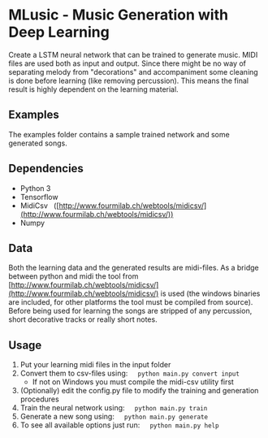 # MLusic - Music Generation with Deep Learning
Create a LSTM neural network that can be trained to generate music.
MIDI files are used both as input and output. Since there might be no way of separating 
melody from "decorations" and accompaniment some cleaning is done before learning (like removing percussion).
This means the final result is  highly dependent on the learning material.

## Examples
The examples folder contains a sample trained network and some generated songs.

## Dependencies
 - Python 3
 - Tensorflow
 - MidiCsv &nbsp; ([http://www.fourmilab.ch/webtools/midicsv/](http://www.fourmilab.ch/webtools/midicsv/))
 - Numpy

## Data
Both the learning data and the generated results are midi-files.
As a bridge between python and midi the tool from 
[http://www.fourmilab.ch/webtools/midicsv/](http://www.fourmilab.ch/webtools/midicsv/)
is used (the windows binaries are included, for other platforms the tool must be compiled from source).
Before being used for learning the songs are stripped of any percussion, short decorative tracks or really short notes.

## Usage
 1. Put your learning midi files in the input folder
 2. Convert them to csv-files using: &nbsp; &nbsp; `python main.py convert input`  
    - If not on Windows you must compile the midi-csv utility first
 3. (Optionally) edit the config.py file to modify the training and generation procedures
 4. Train the neural network using: &nbsp; &nbsp; `python main.py train`
 5. Generate a new song using: &nbsp; &nbsp; `python main.py generate`
 6. To see all available options just run: &nbsp; &nbsp; `python main.py help`